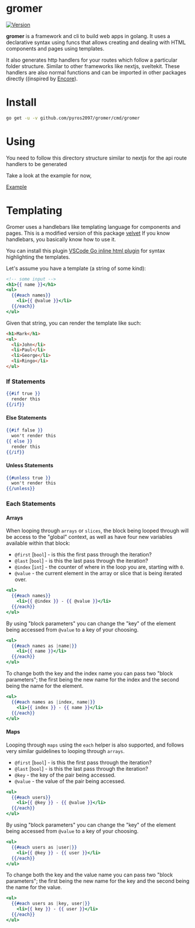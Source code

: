 # gromer

[![Version](https://badge.fury.io/gh/pyros2097%2Fgromer.svg)](https://github.com/pyros2097/gromer)

**gromer** is a framework and cli to build web apps in golang.
It uses a declarative syntax using funcs that allows creating and dealing with HTML components and pages using templates.

It also generates http handlers for your routes which follow a particular folder structure. Similar to other frameworks like nextjs, sveltekit.
These handlers are also normal functions and can be imported in other packages directly ((inspired by [Encore](https://encore.dev/)).

# Install

```sh
go get -u -v github.com/pyros2097/gromer/cmd/gromer
```

# Using

You need to follow this directory structure similar to nextjs for the api route handlers to be generated

Take a look at the example for now,

[Example](https://github.com/pyros2097/gromer/tree/master/example)

# Templating

Gromer uses a handlebars like templating language for components and pages. This is a modified version of this package [velvet](https://github.com/gobuffalo/velvet)
If you know handlebars, you basically know how to use it.

You can install this plugin [VSCode Go inline html plugin](https://marketplace.visualstudio.com/items?itemName=pyros2097.vscode-go-inline-html) for syntax highlighting the templates.

Let's assume you have a template (a string of some kind):

```handlebars
<!-- some input -->
<h1>{{ name }}</h1>
<ul>
  {{#each names}}
    <li>{{ @value }}</li>
  {{/each}}
</ul>
```

Given that string, you can render the template like such:

```html
<h1>Mark</h1>
<ul>
  <li>John</li>
  <li>Paul</li>
  <li>George</li>
  <li>Ringo</li>
</ul>
```

### If Statements

```handlebars
{{#if true }}
  render this
{{/if}}
```

#### Else Statements

```handlebars
{{#if false }}
  won't render this
{{ else }}
  render this
{{/if}}
```

#### Unless Statements

```handlebars
{{#unless true }}
  won't render this
{{/unless}}
```

### Each Statements

#### Arrays

When looping through `arrays` or `slices`, the block being looped through will be access to the "global" context, as well as have four new variables available within that block:

* `@first` [`bool`] - is this the first pass through the iteration?
* `@last` [`bool`] - is this the last pass through the iteration?
* `@index` [`int`] - the counter of where in the loop you are, starting with `0`.
* `@value` - the current element in the array or slice that is being iterated over.

```handlebars
<ul>
  {{#each names}}
    <li>{{ @index }} - {{ @value }}</li>
  {{/each}}
</ul>
```

By using "block parameters" you can change the "key" of the element being accessed from `@value` to a key of your choosing.

```handlebars
<ul>
  {{#each names as |name|}}
    <li>{{ name }}</li>
  {{/each}}
</ul>
```

To change both the key and the index name you can pass two "block parameters"; the first being the new name for the index and the second being the name for the element.

```handlebars
<ul>
  {{#each names as |index, name|}}
    <li>{{ index }} - {{ name }}</li>
  {{/each}}
</ul>
```

#### Maps

Looping through `maps` using the `each` helper is also supported, and follows very similar guidelines to looping through `arrays`.

* `@first` [`bool`] - is this the first pass through the iteration?
* `@last` [`bool`] - is this the last pass through the iteration?
* `@key` - the key of the pair being accessed.
* `@value` - the value of the pair being accessed.

```handlebars
<ul>
  {{#each users}}
    <li>{{ @key }} - {{ @value }}</li>
  {{/each}}
</ul>
```

By using "block parameters" you can change the "key" of the element being accessed from `@value` to a key of your choosing.

```handlebars
<ul>
  {{#each users as |user|}}
    <li>{{ @key }} - {{ user }}</li>
  {{/each}}
</ul>
```

To change both the key and the value name you can pass two "block parameters"; the first being the new name for the key and the second being the name for the value.

```handlebars
<ul>
  {{#each users as |key, user|}}
    <li>{{ key }} - {{ user }}</li>
  {{/each}}
</ul>
```
